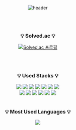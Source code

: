 <div align=center>
  
![header](https://capsule-render.vercel.app/api?type=waving&color=9370DB&height=200&section=header&text=Eunhye%20Github&fontSize=70&fontColor=ffffff&animation=twinkling)


</br>
</br>

<div align=center>
<h3 align="center">💡 Solved.ac 💡</h3>
  
[![Solved.ac 프로필](http://mazassumnida.wtf/api/v2/generate_badge?boj=codewiz78)](https://solved.ac/codewiz78)

</br>
</br>


<h3 align="center">💡 Used Stacks 💡</h3>
<div align=center> 
<img src="https://img.shields.io/badge/spring-6DB33F?style=for-the-badge&logo=spring&logoColor=white">
<img src="https://img.shields.io/badge/MyBatis-010101?style=for-the-badge&logo=mybatis&logoColor=white">
<img src="https://img.shields.io/badge/vue-4FC08D?style=for-the-badge&logo=vuedotjs&logoColor=white"> 
<img src="https://img.shields.io/badge/JavaScript-F7DF1E?style=for-the-badge&logo=javascript&logoColor=white">
<img src="https://img.shields.io/badge/bootstrap-7952B3?style=for-the-badge&logo=bootstrap&logoColor=white">
<img src="https://img.shields.io/badge/MySQL-4479A1?style=for-the-badge&logo=MySQL&logoColor=white"> 	 
<img src="https://img.shields.io/badge/DBeaver-382923?style=for-the-badge&logo=DBeaver&logoColor=white"> 
<br>
<img src="https://img.shields.io/badge/IntelliJ IDEA-000000?style=for-the-badge&logo=IntelliJ IDEA&logoColor=white" />
<img src="https://img.shields.io/badge/Eclipse%20IDE-2C2255?style=for-the-badge&logo=EclipseIDE&logoColor=white" />
<img src="https://img.shields.io/badge/Visual%20Studio%20Code-007ACC?style=for-the-badge&logo=VisualStudioCode&logoColor=white" />
<img src="https://img.shields.io/badge/GitHub-181717?style=for-the-badge&logo=GitHub&logoColor=white" />
<img src="https://img.shields.io/badge/Notion-000000?style=for-the-badge&logo=Notion&logoColor=white" />
<img src="https://img.shields.io/badge/AmazonRDS-527FFF?style=for-the-badge&logo=AmazonRDS&logoColor=white" />


</br>
</br>


<h3 align="center">💡 Most Used Languages 💡</h3>
<p align="center">
  <a href="https://github.com/EH05">
    <img align="center" src="https://github-readme-stats.vercel.app/api/top-langs/?username=EH05&layout=compact&show_icons=true&hide_title=true&theme=nord" />
  </a>
</p>

